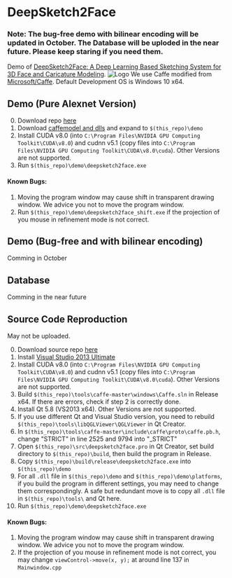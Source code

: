 # DeepSketch2Face

### Note: The bug-free demo with bilinear encoding will be updated in October. The Database will be uploded in the near future. Please keep staring if you need them.

Demo of [DeepSketch2Face: A Deep Learning Based Sketching System for 3D Face and Caricature Modeling](http://i.cs.hku.hk/~xghan/papers/deepske2face.pdf).
![Logo](http://i.cs.hku.hk/~xghan/Projects/ske2face_files/image004.gif)
We use Caffe modified from [Microsoft/Caffe](https://github.com/Microsoft/Caffe). Default Development OS is Windows 10 x64.

## Demo (Pure Alexnet Version)

0. Download repo [here](https://github.com/irsisyphus/deepsketch2face/archive/master.zip)
1. Download [caffemodel and dlls](https://www.dropbox.com/s/k1ziqxzkl97tv66/demo.zip?dl=0) and expand to `$(this_repo)\demo`
2. Install CUDA v8.0 (into `C:\Program Files\NVIDIA GPU Computing Toolkit\CUDA\v8.0`) and cudnn v5.1 (copy files into `C:\Program Files\NVIDIA GPU Computing Toolkit\CUDA\v8.0\cuda`). Other Versions are not supported.
3. Run `$(this_repo)\demo\deepsketch2face.exe`

#### Known Bugs:
1. Moving the program window may cause shift in transparent drawing window. We advice you not to move the program window.
2. Run `$(this_repo)\demo\deepsketch2face_shift.exe` if the projection of you mouse in refinement mode is not correct.

## Demo (Bug-free and with bilinear encoding)
Comming in October

## Database
Comming in the near future

## Source Code Reproduction 
May not be uploaded.

0. Download source repo [here](TODO)
1. Install [Visual Studio 2013 Ultimate](https://www.microsoft.com/en-US/download/details.aspx?id=44915)
2. Install CUDA v8.0 (into `C:\Program Files\NVIDIA GPU Computing Toolkit\CUDA\v8.0`) and cudnn v5.1 (copy files into `C:\Program Files\NVIDIA GPU Computing Toolkit\CUDA\v8.0\cuda`). Other Versions are not supported.
3. Build `$(this_repo)\tools\caffe-master\windows\Caffe.sln` in Release x64. If there are errors, check if step 2 is correctly done.
4. Install Qt 5.8 (VS2013 x64). Other Versions are not supported.
5. If you use different Qt and Visual Studio version, you need to rebuild `$(this_repo)\tools\libQGLViewer\QGLViewer` in Qt Creator.
6. In `$(this_repo)\tools\caffe-master\include\caffe\proto\caffe.pb.h`, change "STRICT" in line 2525 and 9794 into "_STRICT"
7. Open `$(this_repo)\src\deepsketch2face.pro` in Qt Creator, set build directory to `$(this_repo)\build`, then build the program in Release.
8. Copy `$(this_repo)\build\release\deepsketch2face.exe` into `$(this_repo)\demo`
9. For all `.dll` file in `$(this_repo)\demo` and `$(this_repo)\demo\platforms`, if you build the program in different settings, you may need to change them correspondingly. A safe but redundant move is to copy all `.dll` file in `$(this_repo)\tools\` and Qt here.
10. Run `$(this_repo)\demo\deepsketch2face.exe`

#### Known Bugs:
1. Moving the program window may cause shift in transparent drawing window. We advice you not to move the program window.
2. If the projection of you mouse in refinement mode is not correct, you may change `viewControl->move(x, y);` at around line 137 in `Mainwindow.cpp`
